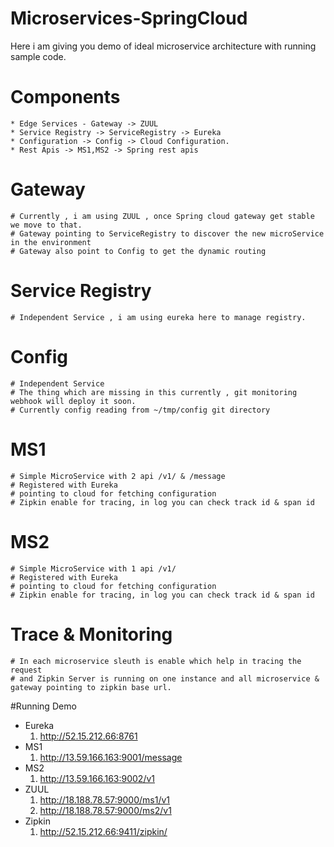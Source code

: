 # Microservices-SpringCloud


Here i am giving you demo of ideal microservice architecture with running sample code.

# Components
	* Edge Services - Gateway -> ZUUL
	* Service Registry -> ServiceRegistry -> Eureka
	* Configuration -> Config -> Cloud Configuration.
	* Rest Apis -> MS1,MS2 -> Spring rest apis


# Gateway  
	# Currently , i am using ZUUL , once Spring cloud gateway get stable we move to that.
	# Gateway pointing to ServiceRegistry to discover the new microService in the environment
	# Gateway also point to Config to get the dynamic routing


# Service Registry 
	# Independent Service , i am using eureka here to manage registry.

# Config 
	# Independent Service 
	# The thing which are missing in this currently , git monitoring webhook will deploy it soon.
	# Currently config reading from ~/tmp/config git directory 


# MS1
	# Simple MicroService with 2 api /v1/ & /message
	# Registered with Eureka
	# pointing to cloud for fetching configuration
	# Zipkin enable for tracing, in log you can check track id & span id

# MS2
	# Simple MicroService with 1 api /v1/
	# Registered with Eureka
	# pointing to cloud for fetching configuration
	# Zipkin enable for tracing, in log you can check track id & span id


# Trace & Monitoring
	# In each microservice sleuth is enable which help in tracing the request
	# and Zipkin Server is running on one instance and all microservice & gateway pointing to zipkin base url.


#Running Demo

* Eureka
	1. http://52.15.212.66:8761
* MS1
	1. http://13.59.166.163:9001/message
* MS2
	1. http://13.59.166.163:9002/v1
* ZUUL
	1. http://18.188.78.57:9000/ms1/v1
	2. http://18.188.78.57:9000/ms2/v1
* Zipkin 
	1. http://52.15.212.66:9411/zipkin/
